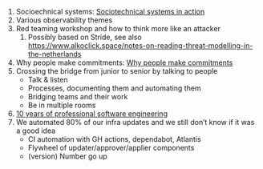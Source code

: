 
1. Socioechnical systems: [Sociotechnical systems in action](/Sociotechnical%20systems%20in%20action.md)
2. Various observability themes
3. Red teaming workshop and how to think more like an attacker
	1. Possibly based on Stride, see also https://www.alkoclick.space/notes-on-reading-threat-modelling-in-the-netherlands
4. Why people make commitments: [Why people make commitments](Why%20people%20make%20commitments.md)
5. Crossing the bridge from junior to senior by talking to people
    - Talk & listen
    - Processes, documenting them and automating them
    - Bridging teams and their work
    - Be in multiple rooms
6. [10 years of professional software engineering](10%20years%20of%20professional%20software%20engineering.md)
7. We automated 80% of our infra updates and we still don’t know if it was a good idea
    - CI automation with GH actions, dependabot, Atlantis
    - Flywheel of updater/approver/applier components
    - (version) Number go up